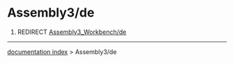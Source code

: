 # Assembly3/de
1.  REDIRECT [Assembly3\_Workbench/de](Assembly3_Workbench/de.md)

---
[documentation index](../README.md) > Assembly3/de

